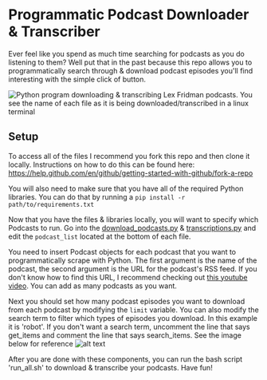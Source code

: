 # Programmatic Podcast Downloader & Transcriber
Ever feel like you spend as much time searching for podcasts as you do listening to them? Well put that in the past because this repo allows you to programmatically search through & download podcast episodes you'll find interesting with the simple click of button.

![Python program downloading & transcribing Lex Fridman podcasts. You see the name of each file as it is being downloaded/transcribed in a linux terminal](./resources/kedr.gif)

## Setup

To access all of the files I recommend you fork this repo and then clone it locally. Instructions on how to do this can be found here: https://help.github.com/en/github/getting-started-with-github/fork-a-repo

You will also need to make sure that you have all of the required Python libraries. You can do that by running a 
```pip install -r path/to/requirements.txt```

Now that you have the files & libraries locally, you will want to specify which Podcasts to run. Go into the [download_podcasts.py](https://github.com/KeithGalli/Podcast-Downloader/blob/master/download_podcasts.py) & [transcriptions.py](https://github.com/KeithGalli/Podcast-Downloader/blob/master/transcriptions.py) and edit the ```podcast_list``` located at the bottom of each file. 

You need to insert Podcast objects for each podcast that you want to programmatically scrape with Python. The first argument is the name of the podcast, the second argument is the URL for the podcast's RSS feed. If you don't know how to find this URL, I recommend checking out [this youtube video](https://youtu.be/UmGOeHEsSx8). You can add as many podcasts as you want.

Next you should set how many podcast episodes you want to download from each podcast by modifying the ```limit``` variable. You can also modify the search term to filter which types of episodes you download. In this example it is 'robot'. If you don't want a search term, uncomment the line that says get_items and comment the line that says search_items. See the image below for reference
![alt text](./resources/code_sample.png)

After you are done with these components, you can run the bash script 'run_all.sh' to download & transcribe your podcasts. Have fun!
